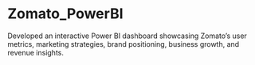 # Zomato_PowerBI
Developed an interactive Power BI dashboard showcasing Zomato’s user metrics, marketing strategies, brand positioning, business growth, and revenue insights. 
